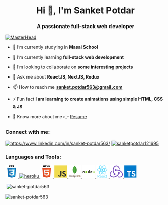 <h1 align="center">Hi 👋, I'm Sanket Potdar</h1>
<h3 align="center">A passionate full-stack web developer</h3>

<!-- <p align="center"><img width="50%" src="https://shorturl.at/ioQX8" alt="my-img"/></p> -->

[![MasterHead](https://shorturl.at/muv02)](https://rishavchanda.io)

- 🔭 I’m currently studying in **Masai School**

- 🌱 I’m currently learning **full-stack web development**

- 👯 I’m looking to collaborate on **some interesting projects**

- 💬 Ask me about **ReactJS, NextJS, Redux**

- 📫 How to reach me **sanket.potdar563@gmail.com**

- ⚡ Fun fact **I am learning to create animations using simple HTML, CSS & JS**

- 📄 Know more about me 👉 [Resume](https://drive.google.com/file/d/1i4RR-zJ4H6-1qmmiILOH-9tUoDHzfP9g/view?usp=share_link)

<h3 align="left">Connect with me:</h3>
<p align="left">
<a href="https://linkedin.com/in/https://www.linkedin.com/in/sanket-potdar563/" target="blank"><img align="center" src="https://raw.githubusercontent.com/rahuldkjain/github-profile-readme-generator/master/src/images/icons/Social/linked-in-alt.svg" alt="https://www.linkedin.com/in/sanket-potdar563/" height="30" width="40" /></a>
<a href="https://codesandbox.com/sanketpotdar121695" target="blank"><img align="center" src="https://raw.githubusercontent.com/rahuldkjain/github-profile-readme-generator/master/src/images/icons/Social/codesandbox.svg" alt="sanketpotdar121695" height="30" width="40" /></a>
</p>

<h3 align="left">Languages and Tools:</h3>
<p align="left"> <a href="https://www.w3schools.com/css/" target="_blank" rel="noreferrer"> <img src="https://raw.githubusercontent.com/devicons/devicon/master/icons/css3/css3-original-wordmark.svg" alt="css3" width="40" height="40"/> </a> <a href="https://heroku.com" target="_blank" rel="noreferrer"> <img src="https://www.vectorlogo.zone/logos/heroku/heroku-icon.svg" alt="heroku" width="40" height="40"/> </a> <a href="https://www.w3.org/html/" target="_blank" rel="noreferrer"> <img src="https://raw.githubusercontent.com/devicons/devicon/master/icons/html5/html5-original-wordmark.svg" alt="html5" width="40" height="40"/> </a> <a href="https://developer.mozilla.org/en-US/docs/Web/JavaScript" target="_blank" rel="noreferrer"> <img src="https://raw.githubusercontent.com/devicons/devicon/master/icons/javascript/javascript-original.svg" alt="javascript" width="40" height="40"/> </a> <a href="https://www.mongodb.com/" target="_blank" rel="noreferrer"> <img src="https://raw.githubusercontent.com/devicons/devicon/master/icons/mongodb/mongodb-original-wordmark.svg" alt="mongodb" width="40" height="40"/> </a> <a href="https://nodejs.org" target="_blank" rel="noreferrer"> <img src="https://raw.githubusercontent.com/devicons/devicon/master/icons/nodejs/nodejs-original-wordmark.svg" alt="nodejs" width="40" height="40"/> </a> <a href="https://reactjs.org/" target="_blank" rel="noreferrer"> <img src="https://raw.githubusercontent.com/devicons/devicon/master/icons/react/react-original-wordmark.svg" alt="react" width="40" height="40"/> </a> <a href="https://redux.js.org" target="_blank" rel="noreferrer"> <img src="https://raw.githubusercontent.com/devicons/devicon/master/icons/redux/redux-original.svg" alt="redux" width="40" height="40"/> </a> <a href="https://www.typescriptlang.org/" target="_blank" rel="noreferrer"> <img src="https://raw.githubusercontent.com/devicons/devicon/master/icons/typescript/typescript-original.svg" alt="typescript" width="40" height="40"/> </a> </p>

<p>&nbsp;<img align="center" src="https://github-readme-stats.vercel.app/api?username=sanket-potdar563&show_icons=true&theme=tokyonight&locale=en" alt="sanket-potdar563" /></p>

<p><img align="center" src="https://github-readme-streak-stats.herokuapp.com/?user=sanket-potdar563&theme=tokyonight" alt="sanket-potdar563" /></p>
